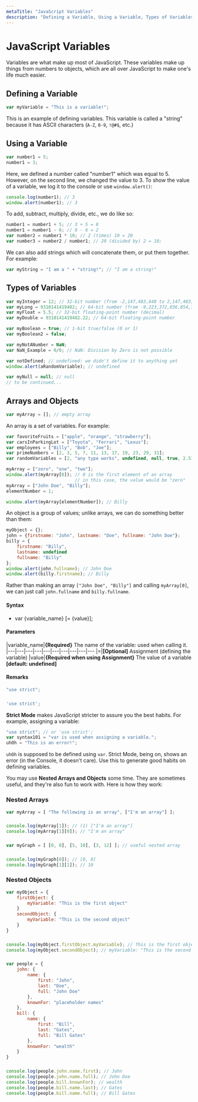 ```yaml
---
metaTitle: "JavaScript Variables"
description: "Defining a Variable, Using a Variable, Types of Variables, Arrays and Objects"
---
```


# JavaScript Variables


Variables are what make up most of JavaScript. These variables make up things from numbers to objects, which are all over JavaScript to make one's life much easier.



## Defining a Variable


```js
var myVariable = "This is a variable!";

```

This is an example of defining variables. This variable is called a "string" because it has ASCII characters (`A-Z`, `0-9`, `!@#$`, etc.)



## Using a Variable


```js
var number1 = 5;
number1 = 3;

```

Here, we defined a number called "number1" which was equal to 5. However, on the second line, we changed the value to 3. To show the value of a variable, we log it to the console or use `window.alert()`:

```js
console.log(number1); // 3
window.alert(number1); // 3

```

To add, subtract, multiply, divide, etc., we do like so:

```js
number1 = number1 + 5; // 3 + 5 = 8
number1 = number1 - 6; // 8 - 6 = 2
var number2 = number1 * 10; // 2 (times) 10 = 20
var number3 = number2 / number1; // 20 (divided by) 2 = 10;

```

We can also add strings which will concatenate them, or put them together. For example:

```js
var myString = "I am a " + "string!"; // "I am a string!"

```



## Types of Variables


```js
var myInteger = 12; // 32-bit number (from -2,147,483,648 to 2,147,483,647)
var myLong = 9310141419482; // 64-bit number (from -9,223,372,036,854,775,808 to 9,223,372,036,854,775,807)
var myFloat = 5.5; // 32-bit floating-point number (decimal)
var myDouble = 9310141419482.22; // 64-bit floating-point number

var myBoolean = true; // 1-bit true/false (0 or 1)
var myBoolean2 = false;

var myNotANumber = NaN;
var NaN_Example = 0/0; // NaN: Division by Zero is not possible

var notDefined; // undefined: we didn't define it to anything yet
window.alert(aRandomVariable); // undefined

var myNull = null; // null
// to be continued...

```



## Arrays and Objects


```js
var myArray = []; // empty array

```

An array is a set of variables. For example:

```js
var favoriteFruits = ["apple", "orange", "strawberry"];
var carsInParkingLot = ["Toyota", "Ferrari", "Lexus"];
var employees = ["Billy", "Bob", "Joe"];
var primeNumbers = [2, 3, 5, 7, 11, 13, 17, 19, 23, 29, 31];
var randomVariables = [2, "any type works", undefined, null, true, 2.51];

myArray = ["zero", "one", "two"];
window.alert(myArray[0]); // 0 is the first element of an array
                          // in this case, the value would be "zero"
myArray = ["John Doe", "Billy"];
elementNumber = 1;

window.alert(myArray[elementNumber]); // Billy

```

An object is a group of values; unlike arrays, we can do something better than them:

```js
myObject = {};
john = {firstname: "John", lastname: "Doe", fullname: "John Doe"};
billy = {
    firstname: "Billy",
    lastname: undefined
    fullname: "Billy"
};
window.alert(john.fullname); // John Doe
window.alert(billy.firstname); // Billy

```

Rather than making an array `["John Doe", "Billy"]` and calling `myArray[0]`, we can just call `john.fullname` and `billy.fullname`.



#### Syntax


- var {variable_name} [= {value}];



#### Parameters


|variable_name|**{Required}** The name of the variable: used when calling it.
|---|---|---|---|---|---|---|---|---|---
|=|**[Optional]** Assignment (defining the variable)
|value|**{Required when using Assignment}** The value of a variable **[default: undefined]**



#### Remarks


```js
"use strict";

```

### 

```js
'use strict';

```

**Strict Mode** makes JavaScript stricter to assure you the best habits. For example, assigning a variable:

```js
"use strict"; // or 'use strict';
var syntax101 = "var is used when assigning a variable.";
uhOh = "This is an error!";

```

`uhOh` is supposed to be defined using `var`. Strict Mode, being on, shows an error (in the Console, it doesn't care). Use this to generate good habits on defining variables.

You may use **Nested Arrays and Objects** some time. They are sometimes useful, and they're also fun to work with. Here is how they work:

### Nested Arrays

```js
var myArray = [ "The following is an array", ["I'm an array"] ];

```

### 

```js
console.log(myArray[1]); // (1) ["I'm an array"]
console.log(myArray[1][0]); // "I'm an array"

```

### 

```js
var myGraph = [ [0, 0], [5, 10], [3, 12] ]; // useful nested array

```

### 

```js
console.log(myGraph[0]); // [0, 0]
console.log(myGraph[1][1]); // 10

```

### Nested Objects

```js
var myObject = {
    firstObject: {
        myVariable: "This is the first object"
    }
    secondObject: {
        myVariable: "This is the second object"
    }
}

```

### 

```js
console.log(myObject.firstObject.myVariable); // This is the first object.
console.log(myObject.secondObject); // myVariable: "This is the second object"

```

### 

```js
var people = {
    john: {
        name: {
            first: "John",
            last: "Doe",
            full: "John Doe"
        },
        knownFor: "placeholder names"
    },
    bill: {
        name: {
            first: "Bill",
            last: "Gates",
            full: "Bill Gates"
        },
        knownFor: "wealth"
    }
}

```

### 

```js
console.log(people.john.name.first); // John
console.log(people.john.name.full); // John Doe
console.log(people.bill.knownFor); // wealth
console.log(people.bill.name.last); // Gates
console.log(people.bill.name.full); // Bill Gates

```

